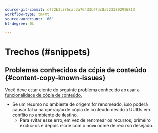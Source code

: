 ```yaml
---
source-git-commit: c772b3c576cac3a76433b67dc8a5233802996813
workflow-type: tm+mt
source-wordcount: '66'
ht-degree: 0%

---
```

# Trechos (#snippets)

## Problemas conhecidos da cópia de conteúdo {#content-copy-known-issues}

Você deve estar ciente do seguinte problema conhecido ao usar a [funcionalidade de cópia de conteúdo.](/help/using/content-copy.md)

* Se um recurso no ambiente de origem for renomeado, isso poderá causar falha na operação de cópia de conteúdo devido a UUIDs em conflito no ambiente de destino.
   * Para evitar esse erro, em vez de renomear os recursos, primeiro exclua-os e depois recrie com o novo nome de recurso desejado.
